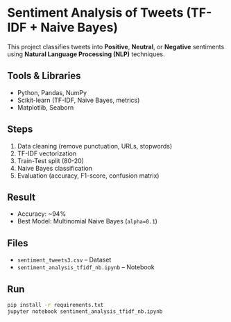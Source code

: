 
# Sentiment Analysis of Tweets (TF-IDF + Naive Bayes)

This project classifies tweets into **Positive**, **Neutral**, or **Negative** sentiments using **Natural Language Processing (NLP)** techniques.

##  Tools & Libraries
- Python, Pandas, NumPy
- Scikit-learn (TF-IDF, Naive Bayes, metrics)
- Matplotlib, Seaborn

##  Steps
1. Data cleaning (remove punctuation, URLs, stopwords)
2. TF-IDF vectorization
3. Train-Test split (80-20)
4. Naive Bayes classification
5. Evaluation (accuracy, F1-score, confusion matrix)

## Result
- Accuracy: ~94%
- Best Model: Multinomial Naive Bayes (`alpha=0.1`)

##  Files
- `sentiment_tweets3.csv` – Dataset
- `sentiment_analysis_tfidf_nb.ipynb` – Notebook

##  Run
```bash
pip install -r requirements.txt
jupyter notebook sentiment_analysis_tfidf_nb.ipynb
